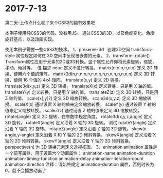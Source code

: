 # 2017-7-13
第二天-上传点什么呢？来个CSS3的翻书效果吧

本例子使用纯CSS3的代码，没有用JS。
通过CSS3的3D，以及角度变化，角度旋转基点，以及动画实现。

使用本例子需要一些CSS3的技术。
1、preserve-3d   创建3D空间
  transform-style 属性规定如何在 3D 空间中呈现被嵌套的元素。
2、transform: rotate()
  Transform属性应用于元素的2D或3D转换。这个属性允许你将元素旋转，缩放，移动，倾斜等。
  值	        描述
  none	定义不进行转换。
  matrix(n,n,n,n,n,n)	定义 2D 转换，使用六个值的矩阵。
  matrix3d(n,n,n,n,n,n,n,n,n,n,n,n,n,n,n,n)	定义 3D 转换，使用 16 个值的 4x4 矩阵。
  translate(x,y)	定义 2D 转换。
  translate3d(x,y,z)	定义 3D 转换。
  translateX(x)	定义转换，只是用 X 轴的值。
  translateY(y)	定义转换，只是用 Y 轴的值。
  translateZ(z)	定义 3D 转换，只是用 Z 轴的值。
  scale(x[,y]?)	定义 2D 缩放转换。
  scale3d(x,y,z)	定义 3D 缩放转换。
  scaleX(x)	通过设置 X 轴的值来定义缩放转换。
  scaleY(y)	通过设置 Y 轴的值来定义缩放转换。
  scaleZ(z)	通过设置 Z 轴的值来定义 3D 缩放转换。
  rotate(angle)	定义 2D 旋转，在参数中规定角度。
  rotate3d(x,y,z,angle)	定义 3D 旋转。
  rotateX(angle)	定义沿着 X 轴的 3D 旋转。	测试
  rotateY(angle)	定义沿着 Y 轴的 3D 旋转。
  rotateZ(angle)	定义沿着 Z 轴的 3D 旋转。
  skew(x-angle,y-angle)	定义沿着 X 和 Y 轴的 2D 倾斜转换。
  skewX(angle)	定义沿着 X 轴的 2D 倾斜转换。
  skewY(angle)	定义沿着 Y 轴的 2D 倾斜转换。
  perspective(n)	为 3D 转换元素定义透视视图。
3、animation
  animation 属性是一个简写属性，用于设置六个动画属性：
  animation-name
  animation-duration
  animation-timing-function
  animation-delay
  animation-iteration-count
  animation-direction
  注释：请始终规定 animation-duration 属性，否则时长为 0，就不会播放动画了
